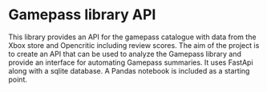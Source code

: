 # Gamepass library API

This library provides an API for the gamepass catalogue with data from the Xbox store and 
Opencritic including review scores. The aim of the project is to create an API that 
can be used to analyze the Gamepass library and provide an interface for automating Gamepass
summaries. It uses FastApi along with a sqlite database. A Pandas notebook is included as a starting point.